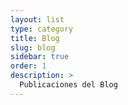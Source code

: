 ```yaml
---
layout: list
type: category
title: Blog
slug: blog
sidebar: true
order: 1
description: >
  Publicaciones del Blog
---
```

